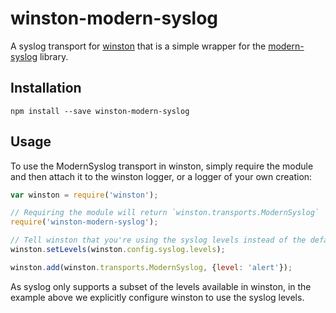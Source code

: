 # winston-modern-syslog

A syslog transport for [winston](https://www.npmjs.com/package/winston) that is a simple wrapper for the [modern-syslog](https://www.npmjs.com/package/modern-syslog) library.

## Installation

```
npm install --save winston-modern-syslog
```

## Usage

To use the ModernSyslog transport in winston, simply require the module and then attach it to the winston logger, or a logger of your own creation:

```javascript
var winston = require('winston');

// Requiring the module will return `winston.transports.ModernSyslog`
require('winston-modern-syslog');

// Tell winston that you're using the syslog levels instead of the defaults
winston.setLevels(winston.config.syslog.levels);

winston.add(winston.transports.ModernSyslog, {level: 'alert'});
```

As syslog only supports a subset of the levels available in winston, in the example above we explicitly configure winston to use the syslog levels.
